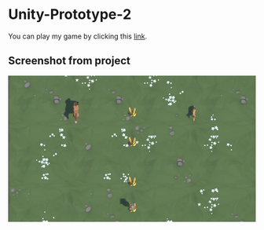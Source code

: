 # Unity-Prototype-2

You can play my game by clicking this [link](https://play.unity.com/mg/other/webgl-builds-402846).

## Screenshot from project 

<img width=1200 src="https://github.com/rahul07bagul/Unity-Prototype-2/blob/main/image/Screenshot%202024-04-27%20212809.png" alt="bench">


